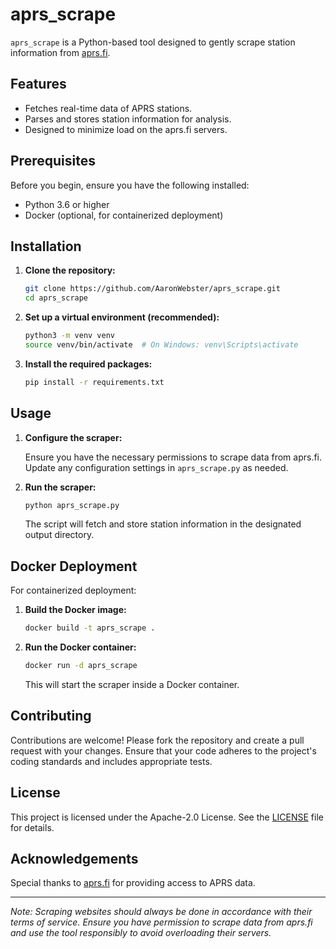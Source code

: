 # aprs_scrape

`aprs_scrape` is a Python-based tool designed to gently scrape station information from [aprs.fi](https://aprs.fi/).

## Features

- Fetches real-time data of APRS stations.
- Parses and stores station information for analysis.
- Designed to minimize load on the aprs.fi servers.

## Prerequisites

Before you begin, ensure you have the following installed:

- Python 3.6 or higher
- Docker (optional, for containerized deployment)

## Installation

1. **Clone the repository:**

   ```bash
   git clone https://github.com/AaronWebster/aprs_scrape.git
   cd aprs_scrape
   ```

2. **Set up a virtual environment (recommended):**

   ```bash
   python3 -m venv venv
   source venv/bin/activate  # On Windows: venv\Scripts\activate
   ```

3. **Install the required packages:**

   ```bash
   pip install -r requirements.txt
   ```

## Usage

1. **Configure the scraper:**

   Ensure you have the necessary permissions to scrape data from aprs.fi. Update any configuration settings in `aprs_scrape.py` as needed.

2. **Run the scraper:**

   ```bash
   python aprs_scrape.py
   ```

   The script will fetch and store station information in the designated output directory.

## Docker Deployment

For containerized deployment:

1. **Build the Docker image:**

   ```bash
   docker build -t aprs_scrape .
   ```

2. **Run the Docker container:**

   ```bash
   docker run -d aprs_scrape
   ```

   This will start the scraper inside a Docker container.

## Contributing

Contributions are welcome! Please fork the repository and create a pull request with your changes. Ensure that your code adheres to the project's coding standards and includes appropriate tests.

## License

This project is licensed under the Apache-2.0 License. See the [LICENSE](https://github.com/AaronWebster/aprs_scrape/blob/master/LICENSE) file for details.

## Acknowledgements

Special thanks to [aprs.fi](https://aprs.fi/) for providing access to APRS data.

---

*Note: Scraping websites should always be done in accordance with their terms of service. Ensure you have permission to scrape data from aprs.fi and use the tool responsibly to avoid overloading their servers.* 
